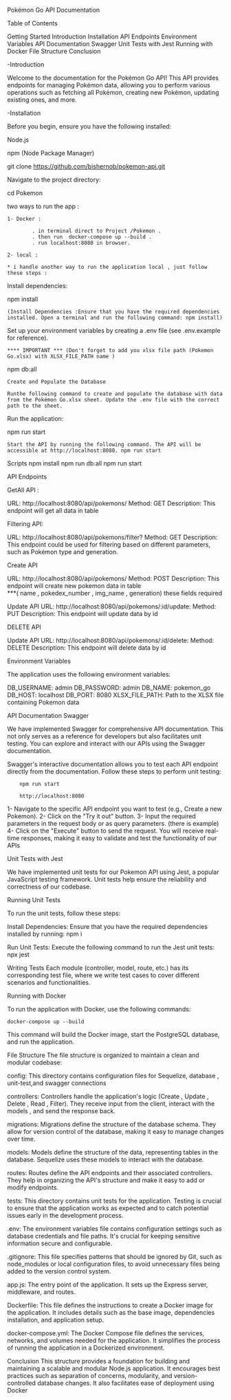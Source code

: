 Pokémon Go API Documentation


Table of Contents

Getting Started
    Introduction
    Installation
    API Endpoints
    Environment Variables
    API Documentation Swagger
    Unit Tests with Jest
    Running with Docker
    File Structure
    Conclusion


-Introduction

Welcome to the documentation for the Pokémon Go API! This API provides endpoints for managing Pokémon data, allowing you to perform various operations such as fetching all Pokémon, creating new Pokémon, updating existing ones, and more.

-Installation


Before you begin, ensure you have the following installed:

Node.js

npm (Node Package Manager)

git clone https://github.com/bishernob/pokemon-api.git

Navigate to the project directory:

cd Pokemon 

two ways to run the app :

    1- Docker : 
        
            . in terminal direct to Project /Pokemon .
            . then run  docker-compose up --build .
            . run localhost:8080 in browser.

    2- local : 

    * i handle another way to run the application local , just follow these steps :

Install dependencies:

npm install 

    (Install Dependencies :Ensure that you have the required dependencies installed. Open a terminal and run the following command: npm install)

Set up your environment variables by creating a .env file (see .env.example for reference).

    **** IMPORTANT *** (Don't forget to add you xlsx file path (Pokemon Go.xlsx) with XLSX_FILE_PATH name )

npm db:all

    Create and Populate the Database

    Runthe following command to create and populate the database with data from the Pokémon Go.xlsx sheet. Update the .env file with the correct path to the sheet.



Run the application:

npm run start

    Start the API by running the following command. The API will be accessible at http://localhost:8080. npm run start 

Scripts 
npm install 
npm run db:all
npm run start

API Endpoints

 GetAll  API :

URL: http://localhost:8080/api/pokemons/
Method: GET
Description: This endpoint will get all data in table 

Filtering API:

URL: http://localhost:8080/api/pokemons/filter?
Method: GET
Description: This endpoint could be used for filtering based on different parameters, such as Pokémon type and generation.

Create API


URL: http://localhost:8080/api/pokemons/
Method: POST
Description: This endpoint will create new pokemon data in table     
  ***( name , pokedex_number , img_name , generation) these fields required 


Update API
URL: http://localhost:8080/api/pokemons/:id/update:
Method: PUT
Description: This endpoint will update data by id


DELETE API 

Update API
URL: http://localhost:8080/api/pokemons/:id/delete:
Method: DELETE
Description: This endpoint will delete data by id


Environment Variables


The application uses the following environment variables:

DB_USERNAME: admin
DB_PASSWORD: admin
DB_NAME: pokemon_go
DB_HOST: localhost
DB_PORT: 8080
XLSX_FILE_PATH: Path to the XLSX file containing Pokemon data


API Documentation Swagger

We have implemented Swagger for comprehensive API documentation. This not only serves as a reference for developers but also facilitates unit testing. You can explore and interact with our APIs using the Swagger documentation.


Swagger's interactive documentation allows you to test each API endpoint directly from the documentation. Follow these steps to perform unit testing: 

        npm run start

        http://localhost:8080

1- Navigate to the specific API endpoint you want to test (e.g., Create a new Pokemon).
2- Click on the "Try it out" button.
3- Input the required parameters in the request body or as query parameters. (there is example)
4- Click on the "Execute" button to send the request.
You will receive real-time responses, making it easy to validate and test the functionality of our APIs




Unit Tests with Jest

We have implemented unit tests for our Pokemon API using Jest, a popular JavaScript testing framework. Unit tests help ensure the reliability and correctness of our codebase.

Running Unit Tests

To run the unit tests, follow these steps:

Install Dependencies:
Ensure that you have the required dependencies installed by running: npm i 

Run Unit Tests:
Execute the following command to run the Jest unit tests: npx jest 

Writing Tests
Each module (controller, model, route, etc.) has its corresponding test file, where we write test cases to cover different scenarios and functionalities.


Running with Docker

To run the application with Docker, use the following commands: 

    docker-compose up --build

This command will build the Docker image, start the PostgreSQL database, and run the application.



File Structure
The file structure is organized to maintain a clean and modular codebase:

config: This directory contains configuration files for Sequelize, database , unit-test,and swagger connections

controllers: Controllers handle the application's logic (Create , Update , Delete , Read , Filter). They receive input from the client, interact with the models , and send the response back.

migrations: Migrations define the structure of the database schema. They allow for version control of the database, making it easy to manage changes over time.

models: Models define the structure of the data, representing tables in the database. Sequelize uses these models to interact with the database.

routes: Routes define the API endpoints and their associated controllers. They help in organizing the API's structure and make it easy to add or modify endpoints.

tests: This directory contains unit tests for the application. Testing is crucial to ensure that the application works as expected and to catch potential issues early in the development process.

.env: The environment variables file contains configuration settings such as database credentials and file paths. It's crucial for keeping sensitive information secure and configurable.

.gitignore: This file specifies patterns that should be ignored by Git, such as node_modules or local configuration files, to avoid unnecessary files being added to the version control system.

app.js: The entry point of the application. It sets up the Express server, middleware, and routes.

Dockerfile: This file defines the instructions to create a Docker image for the application. It includes details such as the base image, dependencies installation, and application setup.

docker-compose.yml: The Docker Compose file defines the services, networks, and volumes needed for the application. It simplifies the process of running the application in a Dockerized environment.

Conclusion
This structure provides a foundation for building and maintaining a scalable and modular Node.js application. It encourages best practices such as separation of concerns, modularity, and version-controlled database changes. It also facilitates ease of deployment using Docker
